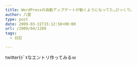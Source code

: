 ```yaml
---
title: WordPressの自動アップデートが動くようになってた…びっくり。
author: 八雲
type: post
date: 2009-03-31T15:12:58+00:00
url: /2009/04/1289
tags:
  - 日記

---
```

twitterﾓﾄﾞｷなエントリ作ってみるｗ
